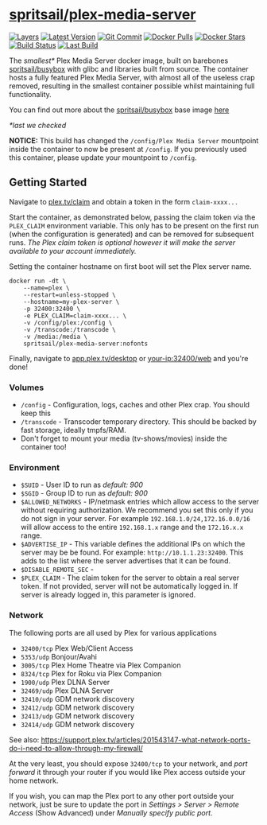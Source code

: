 [hub]: https://hub.docker.com/r/spritsail/plex-media-server
[git]: https://github.com/spritsail/plex-media-server/tree/nofonts
[drone]: https://drone.spritsail.io/spritsail/plex-media-server
[mbdg]: https://microbadger.com/images/spritsail/plex-media-server:nofonts

# [spritsail/plex-media-server][hub]

[![Layers](https://images.microbadger.com/badges/image/spritsail/plex-media-server:nofonts.svg)][mbdg]
[![Latest Version](https://images.microbadger.com/badges/version/spritsail/plex-media-server:nofonts.svg)][hub]
[![Git Commit](https://images.microbadger.com/badges/commit/spritsail/plex-media-server:nofonts.svg)][git]
[![Docker Pulls](https://img.shields.io/docker/pulls/spritsail/plex-media-server.svg)][hub]
[![Docker Stars](https://img.shields.io/docker/stars/spritsail/plex-media-server.svg)][hub]
[![Build Status](https://drone.spritsail.io/api/badges/spritsail/plex-media-server/status.svg?branch=nofonts)][drone]
[![Last Build](https://api.spritsail.io/badge/lastbuild/spritsail/plex-media-server:nofonts)][drone]

The _smallest*_ Plex Media Server docker image, built on barebones [spritsail/busybox](https://hub.docker.com/spritsail/busybox/) with glibc and libraries built from source. The container hosts a fully featured Plex Media Server, with almost all of the useless crap removed, resulting in the smallest container possible whilst maintaining full functionality.

You can find out more about the [spritsail/busybox](https://hub.docker.com/r/spritsail/busybox) base image [here](https://github.com/spritsail/busybox)

_*last we checked_

**NOTICE:** This build has changed the `/config/Plex Media Server` mountpoint inside the container to now be present at `/config`. If you previously used this container, please update your mountpoint to `/config`.

## Getting Started

Navigate to [plex.tv/claim](https://www.plex.tv/claim) and obtain a token in the form `claim-xxxx...`

Start the container, as demonstrated below, passing the claim token via the `PLEX_CLAIM` environment variable. This only has to be present on the first run (when the configuration is generated) and can be removed for subsequent runs. _The Plex claim token is optional however it will make the server available to your account immediately._

Setting the container hostname on first boot will set the Plex server name.

```shell
docker run -dt \
    --name=plex \
    --restart=unless-stopped \
    --hostname=my-plex-server \
    -p 32400:32400 \
    -e PLEX_CLAIM=claim-xxxx... \
    -v /config/plex:/config \
    -v /transcode:/transcode \
    -v /media:/media \
    spritsail/plex-media-server:nofonts
```

Finally, navigate to [app.plex.tv/desktop](https://app.plex.tv/desktop) or [your-ip:32400/web](http://localhost:32400/web) and you're done!


### Volumes

- `/config` - Configuration, logs, caches and other Plex crap. You should keep this
- `/transcode` - Transcoder temporary directory. This should be backed by fast storage, ideally tmpfs/RAM.
- Don't forget to mount your media (tv-shows/movies) inside the container too!

### Environment

- `$SUID`                 - User ID to run as _default: 900_
- `$SGID`                 - Group ID to run as _default: 900_
- `$ALLOWED_NETWORKS`     - IP/netmask entries which allow access to the server without requiring authorization. We recommend you set this only if you do not sign in your server. For example `192.168.1.0/24,172.16.0.0/16` will allow access to the entire `192.168.1.x` range and the `172.16.x.x` range.
- `$ADVERTISE_IP`         - This variable defines the additional IPs on which the server may be be found. For example: `http://10.1.1.23:32400`. This adds to the list where the server advertises that it can be found.
- `$DISABLE_REMOTE_SEC`   - 
- `$PLEX_CLAIM`           - The claim token for the server to obtain a real server token. If not provided, server will not be automatically logged in. If server is already logged in, this parameter is ignored.

### Network

The following ports are all used by Plex for various applications

- `32400/tcp`       Plex Web/Client Access 
- `5353/udp`        Bonjour/Avahi
- `3005/tcp`        Plex Home Theatre via Plex Companion
- `8324/tcp`        Plex for Roku via Plex Companion
- `1900/udp`        Plex DLNA Server
- `32469/udp`       Plex DLNA Server
- `32410/udp`       GDM network discovery
- `32412/udp`       GDM network discovery
- `32413/udp`       GDM network discovery
- `32414/udp`       GDM network discovery

See also: https://support.plex.tv/articles/201543147-what-network-ports-do-i-need-to-allow-through-my-firewall/

At the very least, you should expose `32400/tcp` to your network, and _port forward_ it through your router if you would like Plex access outside your home network.

If you wish, you can map the Plex port to any other port outside your network, just be sure to update the port in _Settings > Server > Remote Access_ (Show Advanced) under _Manually specify public port_.
